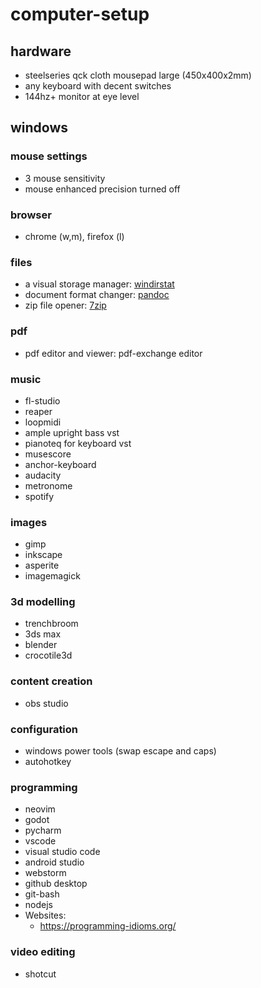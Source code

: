 # computer-setup

## hardware
* steelseries qck cloth mousepad large (450x400x2mm)
* any keyboard with decent switches
* 144hz+ monitor at eye level

## windows

### mouse settings
* 3 mouse sensitivity
* mouse enhanced precision turned off

### browser
* chrome (w,m), firefox (l)

### files
* a visual storage manager: [windirstat](https://windirstat.net/)
* document format changer: [pandoc](https://pandoc.org/)
* zip file opener: [7zip](https://www.7-zip.org/)

### pdf 
* pdf editor and viewer: pdf-exchange editor

### music
* fl-studio
* reaper
* loopmidi
* ample upright bass vst
* pianoteq for keyboard vst
* musescore
* anchor-keyboard
* audacity
* metronome
* spotify

### images
* gimp
* inkscape
* asperite
* imagemagick

### 3d modelling
* trenchbroom
* 3ds max
* blender
* crocotile3d

### content creation
* obs studio

### configuration
* windows power tools (swap escape and caps)
* autohotkey

### programming
* neovim
* godot
* pycharm
* vscode
* visual studio code
* android studio
* webstorm
* github desktop
* git-bash
* nodejs
* Websites:
  * https://programming-idioms.org/
  
### video editing
* shotcut
